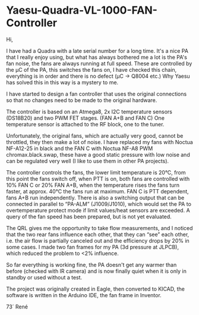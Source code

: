 # Yaesu-Quadra-VL-1000-FAN-Controller

Hi,

I have had a Quadra with a late serial number for a long time.
It's a nice PA that I really enjoy using, but what has always bothered me a lot is the PA's fan noise, the fans are always running at full speed.
These are controlled by the µC of the PA, this switches the fans on, I have checked this chain, everything is in order and there is no defect (µC -> Q8004 etc.)
Why Yaesu has solved this in this way is a mystery to me.

I have started to design a fan controller that uses the original connections so that no changes need to be made to the original hardware.

The controller is based on an Atmega8, 2x I2C temperature sensors (DS18B20) and two PWM FET stages. (FAN A+B and FAN C)
One temperature sensor is attached to the RF block, one to the tuner.

Unfortunately, the original fans, which are actually very good, cannot be throttled, they then make a lot of noise. 
I have replaced my fans with Noctua NF-A12-25 in black and the FAN C with Noctua NF-A8 PWM chromax.black.swap,
these have a good static pressure with low noise and can be regulated very well (I like to use them in other PA projects).

The controller controls the fans, the lower limit temperature is 20°C, from this point the fans switch off, when PTT is on, both fans are controlled with 10% FAN C or 20% FAN A+B, when the temperature rises the fans turn faster, at approx. 40°C the fans run at maximum.
FAN C is PTT dependent, fans A+B run independently.
There is also a switching output that can be connected in parallel to “PA-ALM” (J1009/J1010), which would set the PA to overtemperature protect mode if limit values/heat sensors are exceeded.
A query of the fan speed has been prepared, but is not yet evaluated.

The QRL gives me the opportunity to take flow measurements, and I noticed that the two rear fans influence each other, that they can “see” each other, i.e. the air flow is partially canceled out and the efficiency drops by 20% in some cases.
I made two fan frames for my PA (3d pressure at JLPCB), which reduced the problem to <2% influence.

So far everything is working fine, the PA doesn't get any warmer than before (checked with IR camera) and is now finally quiet when it is only in standby or used without a test.

The project was originally created in Eagle, then converted to KICAD, the software is written in the Arduino IDE, the fan frame in Inventor.


73´ René
